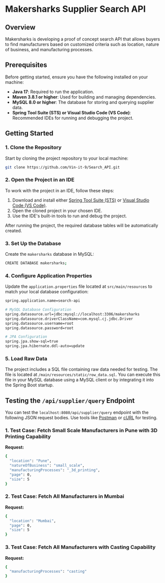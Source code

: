 # Makersharks Supplier Search API

## Overview

Makersharks is developing a proof of concept search API that allows buyers to find manufacturers based on customized criteria such as location, nature of business, and manufacturing processes.

## Prerequisites

Before getting started, ensure you have the following installed on your machine:

- **Java 17**: Required to run the application.
- **Maven 3.8.1 or higher**: Used for building and managing dependencies.
- **MySQL 8.0 or higher**: The database for storing and querying supplier data.
- **Spring Tool Suite (STS) or Visual Studio Code (VS Code)**: Recommended IDEs for running and debugging the project.

## Getting Started

### 1. Clone the Repository

Start by cloning the project repository to your local machine:

```bash
git clone https://github.com/Vin-it-9/Search_API.git
```

### 2. Open the Project in an IDE

To work with the project in an IDE, follow these steps:

1. Download and install either [Spring Tool Suite (STS)](https://spring.io/tools) or [Visual Studio Code (VS Code)](https://code.visualstudio.com/).
2. Open the cloned project in your chosen IDE.
3. Use the IDE's built-in tools to run and debug the project.

After running the project, the required database tables will be automatically created.


### 3. Set Up the Database

Create the `makersharks` database in MySQL:

```bash
CREATE DATABASE makersharks;
```

### 4. Configure Application Properties

Update the `application.properties` file located at `src/main/resources` to match your local database configuration:

```bash
spring.application.name=search-api

# MySQL Database Configuration
spring.datasource.url=jdbc:mysql://localhost:3306/makersharks
spring.datasource.driverClassName=com.mysql.cj.jdbc.Driver
spring.datasource.username=root
spring.datasource.password=root

# JPA Configuration
spring.jpa.show-sql=true
spring.jpa.hibernate.ddl-auto=update
```


### 5. Load Raw Data

The project includes a SQL file containing raw data needed for testing. The file is located at `/main/resources/static/row_data.sql`. You can execute this file in your MySQL database using a MySQL client or by integrating it into the Spring Boot startup.

## Testing the `/api/supplier/query` Endpoint

You can test the `localhost:8080/api/supplier/query` endpoint with the following JSON request bodies. Use tools like [Postman](https://www.postman.com/) or [cURL](https://curl.se/) for testing.

### 1. Test Case: Fetch Small Scale Manufacturers in Pune with 3D Printing Capability

**Request:**

```bash
{
  "location": "Pune",
  "natureOfBusiness": "small_scale",
  "manufacturingProcesses": "_3d_printing",
  "page": 0,
  "size": 5
}
```

### 2. Test Case: Fetch All Manufacturers in Mumbai

**Request:**



```bash
{
  "location": "Mumbai",
  "page": 0,
  "size": 5
}
```

### 3. Test Case: Fetch All Manufacturers with Casting Capability

**Request:**

```bash
{
  "manufacturingProcesses": "casting"
}
```

